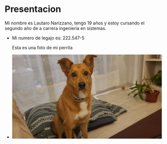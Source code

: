 # Presentacion 
 Mi nombre es Lautaro Narizzano, tengo 19 años y estoy cursando el segundo año de a carrera ingenieria en sistemas.
- Mi numero de legajo es: 222.547-5

  Esta es una foto de mi perrita
- ![perro](boo.jpg)
